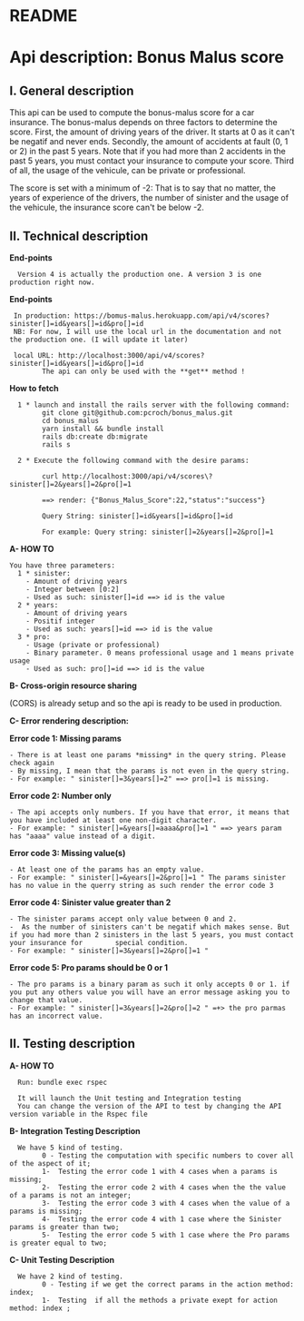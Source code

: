 # README
# Api description: Bonus Malus score

## I. General description 

This api can be used to compute the bonus-malus score for a car insurance. The bonus-malus depends on three factors to determine the score. First, the amount of driving years of the driver. It starts at 0 as it can't be negatif and never ends. Secondly, the amount of accidents at fault (0, 1 or 2) in the past 5 years. Note that if you had more than 2 accidents in the past 5 years, you must contact your insurance to compute your score. Third of all, the usage of the vehicule, can be private or professional. 

The score is set with a minimum of -2: That is to say that no matter, the years of experience of the drivers, the number of sinister and the usage of the vehicule, the insurance score can't be below -2.  

## II. Technical description

**End-points**
        
      Version 4 is actually the production one. A version 3 is one production right now.

**End-points**
     
     In production: https://bomus-malus.herokuapp.com/api/v4/scores?sinister[]=id&years[]=id&pro[]=id
     NB: For now, I will use the local url in the documentation and not the production one. (I will update it later)

     local URL: http://localhost:3000/api/v4/scores?sinister[]=id&years[]=id&pro[]=id
            The api can only be used with the **get** method ! 

**How to fetch**

      1 * launch and install the rails server with the following command:
            git clone git@github.com:pcroch/bonus_malus.git
            cd bonus_malus 
            yarn install && bundle install
            rails db:create db:migrate
            rails s

      2 * Execute the following command with the desire params: 
      
            curl http://localhost:3000/api/v4/scores\?sinister[]=2&years[]=2&pro[]=1
            
            ==> render: {"Bonus_Malus_Score":22,"status":"success"}

            Query String: sinister[]=id&years[]=id&pro[]=id

            For example: Query string: sinister[]=2&years[]=2&pro[]=1

**A- HOW TO**

    You have three parameters:
      1 * sinister:
        - Amount of driving years
        - Integer between [0:2]
        - Used as such: sinister[]=id ==> id is the value
      2 * years:
        - Amount of driving years
        - Positif integer
        - Used as such: years[]=id ==> id is the value
      3 * pro:
        - Usage (private or professional)
        - Binary parameter. 0 means professional usage and 1 means private usage
        - Used as such: pro[]=id ==> id is the value


 **B- Cross-origin resource sharing** 
 
 (CORS) is already setup and so the api is ready to be used in production.


**C- Error rendering description:** 

  **Error code 1: Missing params**
  
    - There is at least one params *missing* in the query string. Please check again
    - By missing, I mean that the params is not even in the query string.
    - For example: " sinister[]=3&years[]=2" ==> pro[]=1 is missing.
     
  **Error code 2: Number only**
  
    - The api accepts only numbers. If you have that error, it means that you have included at least one non-digit character.  
    - For example: " sinister[]=&years[]=aaaa&pro[]=1 " ==> years param has "aaaa" value instead of a digit.
     
  **Error code 3: Missing value(s)**
  
    - At least one of the params has an empty value.
    - For example: " sinister[]=&years[]=2&pro[]=1 " The params sinister has no value in the querry string as such render the error code 3
     
  **Error code 4: Sinister value greater than 2**
  
    - The sinister params accept only value between 0 and 2. 
    -  As the number of sinisters can't be negatif which makes sense. But if you had more than 2 sinisters in the last 5 years, you must contact your insurance for        special condition.
    - For example: " sinister[]=3&years[]=2&pro[]=1 "
   
  **Error code 5: Pro params should be 0 or 1**
  
    - The pro params is a binary param as such it only accepts 0 or 1. if you put any others value you will have an error message asking you to change that value.
    - For example: " sinister[]=3&years[]=2&pro[]=2 " =+> the pro parmas has an incorrect value.
    
## II. Testing description

**A- HOW TO**

      Run: bundle exec rspec
      
      It will launch the Unit testing and Integration testing
      You can change the version of the API to test by changing the API version variable in the Rspec file
      
 
**B- Integration Testing Description**

      We have 5 kind of testing.
            0 - Testing the computation with specific numbers to cover all of the aspect of it;
            1-  Testing the error code 1 with 4 cases when a params is missing;
            2-  Testing the error code 2 with 4 cases when the the value of a params is not an integer;
            3-  Testing the error code 3 with 4 cases when the value of a params is missing;
            4-  Testing the error code 4 with 1 case where the Sinister params is greater than two;
            5-  Testing the error code 5 with 1 case where the Pro params is greater equal to two;
            
 **C- Unit Testing Description**
 
      We have 2 kind of testing.
            0 - Testing if we get the correct params in the action method: index;
            1-  Testing  if all the methods a private exept for action method: index ;
           
